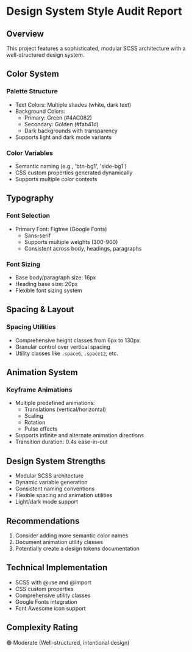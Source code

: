 # Design System Style Audit Report

## Overview
This project features a sophisticated, modular SCSS architecture with a well-structured design system.

## Color System
### Palette Structure
- Text Colors: Multiple shades (white, dark text)
- Background Colors: 
  - Primary: Green (#4AC082)
  - Secondary: Golden (#fab41d)
  - Dark backgrounds with transparency
- Supports light and dark mode variants

### Color Variables
- Semantic naming (e.g., 'btn-bg1', 'side-bg1')
- CSS custom properties generated dynamically
- Supports multiple color contexts

## Typography
### Font Selection
- Primary Font: Figtree (Google Fonts)
  - Sans-serif
  - Supports multiple weights (300-900)
  - Consistent across body, headings, paragraphs

### Font Sizing
- Base body/paragraph size: 16px
- Heading base size: 20px
- Flexible font sizing system

## Spacing & Layout
### Spacing Utilities
- Comprehensive height classes from 6px to 130px
- Granular control over vertical spacing
- Utility classes like `.space6`, `.space12`, etc.

## Animation System
### Keyframe Animations
- Multiple predefined animations:
  - Translations (vertical/horizontal)
  - Scaling
  - Rotation
  - Pulse effects
- Supports infinite and alternate animation directions
- Transition duration: 0.4s ease-in-out

## Design System Strengths
- Modular SCSS architecture
- Dynamic variable generation
- Consistent naming conventions
- Flexible spacing and animation utilities
- Light/dark mode support

## Recommendations
1. Consider adding more semantic color names
2. Document animation utility classes
3. Potentially create a design tokens documentation

## Technical Implementation
- SCSS with @use and @import
- CSS custom properties
- Comprehensive utility classes
- Google Fonts integration
- Font Awesome icon support

## Complexity Rating
🟢 Moderate (Well-structured, intentional design)
